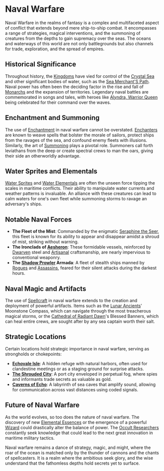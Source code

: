 # Naval Warfare

Naval Warfare in the realms of fantasy is a complex and multifaceted aspect of conflict that extends beyond mere ship-to-ship combat. It encompasses a range of strategies, magical interventions, and the summoning of creatures from the depths to gain supremacy over the seas. The oceans and waterways of this world are not only battlegrounds but also channels for trade, exploration, and the spread of empires.

## Historical Significance

Throughout history, the [Kingdoms](Kingdoms.md) have vied for control of the [Crystal Sea](Crystal%20Sea.md) and other significant bodies of water, such as the [Sea Merchant'S Path](Sea%20Merchant'S%20Path.md). Naval power has often been the deciding factor in the rise and fall of [Monarchs](Monarchs.md) and the expansion of territories. Legendary naval battles are commemorated in songs and tales, with heroes like [Alyndra, Warrior Queen](Alyndra%2C%20Warrior%20Queen.md) being celebrated for their command over the waves.

## Enchantment and Summoning

The use of [Enchantment](Enchantment.md) in naval warfare cannot be overstated. [Enchanters](Enchanters.md) are known to weave spells that bolster the morale of sailors, protect ships from the ravages of the sea, and confound enemy fleets with illusions. Similarly, the art of [Summoning](Summoning.md) plays a pivotal role. Summoners call forth leviathans from the deep or create spectral crews to man the oars, giving their side an otherworldly advantage.

## Water Sprites and Elementals

[Water Sprites](Water%20Sprites.md) and [Water Elementals](Water%20Elementals.md) are often the unseen force tipping the scales in maritime conflicts. Their ability to manipulate water currents and weather patterns is invaluable. An alliance with these creatures can lead to calm waters for one's own fleet while summoning storms to ravage an adversary's ships.

## Notable Naval Forces

- **The Fleet of the Mist**: Commanded by the enigmatic [Seraphine the Seer](Seraphine%20the%20Seer.md), this fleet is known for its ability to appear and disappear amidst a shroud of mist, striking without warning.
- **The Ironclads of [Aesheron](Aesheron.md)**: These formidable vessels, reinforced by [Dwarven](Dwarven.md) steel and [Artisanal](Artisanal.md) craftsmanship, are nearly impervious to conventional weaponry.
- **The [Shadow Prowler](Shadow%20Prowler.md) Armada**: A fleet of stealth ships manned by [Rogues](Rogues.md) and [Assassins](Assassins.md), feared for their silent attacks during the darkest hours.

## Naval Magic and Artifacts

The use of [Spellcraft](Spellcraft.md) in naval warfare extends to the creation and deployment of powerful artifacts. Items such as the [Lunar Ancients](Lunar%20Ancients.md)' Moonstone Compass, which can navigate through the most treacherous magical storms, or the [Cathedral of Radiant Dawn](Cathedral%20of%20Radiant%20Dawn.md)'s Blessed Banners, which can heal entire crews, are sought after by any sea captain worth their salt.

## Strategic Locations

Certain locations hold strategic importance in naval warfare, serving as strongholds or chokepoints:

- **[Echovale Isle](Echovale%20Isle.md)**: A hidden refuge with natural harbors, often used for clandestine meetings or as a staging ground for surprise attacks.
- **[The Shrouded City](The%20Shrouded%20City.md)**: A port city enveloped in perpetual fog, where spies and informants trade secrets as valuable as gold.
- **[Caverns of Echo](Caverns%20of%20Echo.md)**: A labyrinth of sea caves that amplify sound, allowing for communication across vast distances using coded signals.

## Future of Naval Warfare

As the world evolves, so too does the nature of naval warfare. The discovery of new [Elemental Essences](Elemental%20Essences.md) or the emergence of a powerful [Wizard](Wizard.md) could drastically alter the balance of power. The [Occult Researchers](Occult%20Researchers.md) constantly seek knowledge that could lead to the next great innovation in maritime military tactics.

Naval warfare remains a dance of strategy, magic, and might, where the roar of the ocean is matched only by the thunder of cannons and the chants of spellcasters. It is a realm where the ambitious seek glory, and the wise understand that the fathomless depths hold secrets yet to surface.